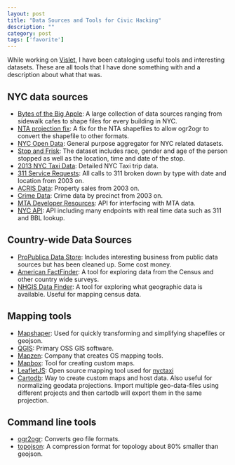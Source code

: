 ```yaml
---
layout: post
title: "Data Sources and Tools for Civic Hacking"
description: ""
category: post
tags: ['favorite']
---
```


While working on [Vislet](http://www.vislet.com), I have been cataloging useful tools and interesting datasets. These are all tools that I have done something with and a description about what that was.

## NYC data sources

- [Bytes of the Big Apple](http://www.nyc.gov/html/dcp/html/bytes/applbyte.shtml): A large collection of data sources ranging from sidewalk cafes to shape files for every building in NYC.
- [NTA projection fix](https://gist.github.com/lxbarth/5452832): A fix for the NTA shapefiles to allow ogr2ogr to convert the shapefile to other formats.
- [NYC Open Data](https://nycopendata.socrata.com/): General purpose aggregator for NYC related datasets.
- [Stop and Frisk](http://www.nyclu.org/content/stop-and-frisk-data): The dataset includes race, gender and age of the person stopped as well as the location, time and date of the stop.
- [2013 NYC Taxi Data](http://chriswhong.com/open-data/foil_nyc_taxi/): Detailed NYC Taxi trip data.
- [311 Service Requests](https://data.cityofnewyork.us/Social-Services/311-Service-Requests-from-2010-to-Present/erm2-nwe9): All calls to 311 broken down by type with date and location from 2003 on.
- [ACRIS Data](http://www.nyc.gov/html/dof/html/property/rolling_sales_data.shtml): Property sales from 2003 on.
- [Crime Data](http://www.nyc.gov/html/nypd/html/analysis_and_planning/historical_nyc_crime_data.shtml): Crime data by precinct from 2003 on.
- [MTA Developer Resources](http://web.mta.info/developers/): API for interfacing with MTA data.
- [NYC API](https://developer.cityofnewyork.us/api): API including many endpoints with real time data such as 311 and BBL lookup.

## Country-wide Data Sources
- [ProPublica Data Store](https://projects.propublica.org/data-store/): Includes interesting business from public data sources but has been cleaned up. Some cost money.
- [American FactFinder](http://factfinder2.census.gov/faces/nav/jsf/pages/index.xhtml): A tool for exploring data from the Census and other country wide surveys.
- [NHGIS Data Finder](https://data2.nhgis.org/main): A tool for exploring what geographic data is available. Useful for mapping census data.

## Mapping tools

- [Mapshaper](http://mapshaper.org): Used for quickly transforming and simplifying shapefiles or geojson.
- [QGIS](http://www.qgis.org/en/site/): Primary OSS GIS software.
- [Mapzen](https://mapzen.com): Company that creates OS mapping tools.
- [Mapbox](https://www.mapbox.com/): Tool for creating custom maps.
- [LeafletJS](http://leafletjs.com/): Open source mapping tool used for [nyctaxi](http://nyctaxi.herokuapp.com/)
- [Cartodb](https://cartodb.com/): Way to create custom maps and host data. Also useful for normalizing geodata projections. Import multiple geo-data-files using different projects and then cartodb will export them in the same projection.

## Command line tools

- [ogr2ogr](http://www.gdal.org/ogr2ogr.html): Converts geo file formats.
- [topojson](https://github.com/mbostock/topojson): A compression format for topology about 80% smaller than geojson.
